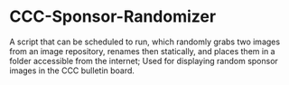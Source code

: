 # CCC-Sponsor-Randomizer
A script that can be scheduled to run, which randomly grabs two images from an image repository, renames then statically, and places them in a folder accessible from the internet; Used for displaying random sponsor images in the CCC bulletin board.
